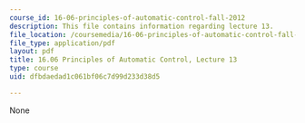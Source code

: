 ```yaml
---
course_id: 16-06-principles-of-automatic-control-fall-2012
description: This file contains information regarding lecture 13.
file_location: /coursemedia/16-06-principles-of-automatic-control-fall-2012/dfbdaedad1c061bf06c7d99d233d38d5_MIT16_06F12_Lecture_13.pdf
file_type: application/pdf
layout: pdf
title: 16.06 Principles of Automatic Control, Lecture 13
type: course
uid: dfbdaedad1c061bf06c7d99d233d38d5

---
```

None